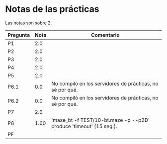 # Notas de las prácticas

Las notas son sobre 2.

| Pregunta | Nota | Comentario                                               |
|----------|------|----------------------------------------------------------|
| P1       | 2.0  |                                                          |
| P2       | 2.0  |                                                          |
| P3       | 2.0  |                                                          |
| P4       | 2.0  |                                                          |
| P5       | 2.0  |                                                          |
| P6.1     | 0.0  | No compiló en los servidores de prácticas, no sé por qué. |
| P6.2     | 0.0  | No compiló en los servidores de prácticas, no sé por qué. |
| P7       | 2.0  |                                                          |
| P8       | 1.60 | 'maze_bt -f TEST/10-bt.maze -p --p2D' produce 'timeout' (15 seg.). |
| PF       |      |                                                          |

